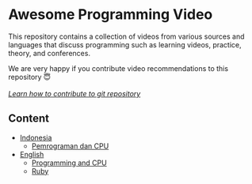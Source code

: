 # Awesome Programming Video

This repository contains a collection of videos from various sources and languages that discuss programming such as learning videos, practice, theory, and conferences.

We are very happy if you contribute video recommendations to this repository 😇 <br><br>
*<a href="https://docs.github.com/en/pull-requests/collaborating-with-pull-requests/proposing-changes-to-your-work-with-pull-requests/creating-a-pull-request#creating-the-pull-request">Learn how to contribute to git repository</a>*

## Content

- [Indonesia](https://github.com/ichsanputr/awesome-programming-video/edit/main/README.md#indonesian-videos)
  - [Pemrograman dan CPU](https://github.com/ichsanputr/awesome-programming-video/edit/main/README.md#pemrograman-dan-cpu)
- [English](https://github.com/ichsanputr/awesome-programming-video/edit/main/README.md#english-videos)
  - [Programming and CPU](https://www.genome.gov/)
  - [Ruby](https://github.com/ichsanputr/awesome-programming-video/edit/main/README.md#ruby)


